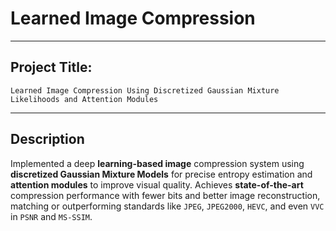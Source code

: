 # Learned Image Compression

---

## **Project Title:**

    Learned Image Compression Using Discretized Gaussian Mixture Likelihoods and Attention Modules

---

## **Description**

Implemented a deep **learning-based image** compression system using **discretized Gaussian Mixture Models** for precise entropy estimation and **attention modules** to improve visual quality. Achieves **state-of-the-art** compression performance with fewer bits and better image reconstruction, matching or outperforming standards like `JPEG`, `JPEG2000`, `HEVC`, and even `VVC` in `PSNR` and `MS-SSIM`.
